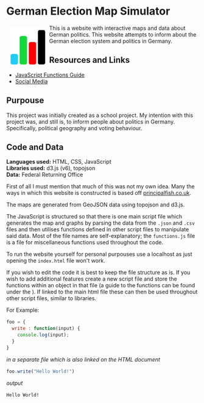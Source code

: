 # German Election Map Simulator

<a href="null"><img src="assets/favicon.png" align="left" hspace="10" vspace="6" height="100px"></a>

This is a website with interactive maps and data about German politics. This website attempts to inform about the German election system and politics in Germany.



## Resources and Links
- [JavaScript Functions Guide](null)
- [Social Media](null)

## Purpouse
This project was initially created as a school project. My intention with this project was, and still is, to inform people about politics in Germany. Specifically, political geography and voting behaviour.

## Code and Data
**Languages used:** HTML, CSS, JavaScript <br/>
**Libraries used:** d3.js (v6), topojson <br/>
**Data:** Federal Returning Office <br/>

First of all I must mention that much of this was not my own idea. Many the ways in which this website is constructed is based off [principalfish.co.uk](https://principalfish.co.uk/).

The maps are generated from GeoJSON data using topojson and d3.js. 

The JavaScript is structured so that there is one main script file which generates the map and graphs by parsing the data from the `.json` and `.csv` files and then utilises functions defined in other script files to manipulate said data. Most of the file names are self-explanatory; the `functions.js` file is a file for miscellaneous functions used throughout the code.

To run the website yourself for personal purpouses use a localhost as just opening the `index.html` file won't work.

If you wish to edit the code it is best to keep the file structure as is. If you wish to add additional features create a new script file and store the functions within an object in that file (a guide to the functions can be found under the ). If linked to the main html file these can then be used throughout other script files, similar to libraries.

For Example:
```js
foo = {
  write : function(input) {
    console.log(input);
  }
}
```
*in a separate file which is also linked on the HTML document*
```js
foo.write("Hello World!")
```
*output*
```HTML
Hello World!
```
